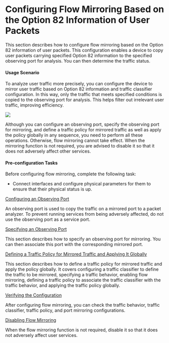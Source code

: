 Configuring Flow Mirroring Based on the Option 82 Information of User Packets
=============================================================================

This section describes how to configure flow mirroring based on the Option 82 information of user packets. This configuration enables a device to copy user packets carrying specified Option 82 information to the specified observing port for analysis. You can then determine the traffic status.

#### Usage Scenario

To analyze user traffic more precisely, you can configure the device to mirror user traffic based on Option 82 information and traffic classifier configuration. In this way, only the traffic that meets specified conditions is copied to the observing port for analysis. This helps filter out irrelevant user traffic, improving efficiency.

![](../../../../public_sys-resources/note_3.0-en-us.png) 

Although you can configure an observing port, specify the observing port for mirroring, and define a traffic policy for mirrored traffic as well as apply the policy globally in any sequence, you need to perform all these operations. Otherwise, flow mirroring cannot take effect. When the mirroring function is not required, you are advised to disable it so that it does not adversely affect other services.



#### Pre-configuration Tasks

Before configuring flow mirroring, complete the following task:

* Connect interfaces and configure physical parameters for them to ensure that their physical status is up.


[Configuring an Observing Port](../../../../software/nev8r10_vrpv8r16/user/ne/dc_ne_portmirror_cfg_0005b.html)

An observing port is used to copy the traffic on a mirrored port to a packet analyzer. To prevent running services from being adversely affected, do not use the observing port as a service port.

[Specifying an Observing Port](../../../../software/nev8r10_vrpv8r16/user/ne/dc_ne_portmirror_cfg_0030a.html)

This section describes how to specify an observing port for mirroring. You can then associate this port with the corresponding mirrored port.

[Defining a Traffic Policy for Mirrored Traffic and Applying It Globally](../../../../software/nev8r10_vrpv8r16/user/ne/dc_ne_portmirror_cfg_0031.html)

This section describes how to define a traffic policy for mirrored traffic and apply the policy globally. It covers configuring a traffic classifier to define the traffic to be mirrored, specifying a traffic behavior, enabling flow mirroring, defining a traffic policy to associate the traffic classifier with the traffic behavior, and applying the traffic policy globally.

[Verifying the Configuration](../../../../software/nev8r10_vrpv8r16/user/ne/dc_ne_portmirror_cfg_0032.html)

After configuring flow mirroring, you can check the traffic behavior, traffic classifier, traffic policy, and port mirroring configurations.

[Disabling Flow Mirroring](../../../../software/nev8r10_vrpv8r16/user/ne/dc_ne_portmirror_cfg_0023a.html)

When the flow mirroring function is not required, disable it so that it does not adversely affect user services.